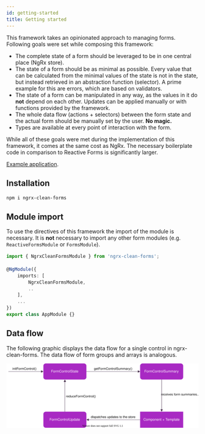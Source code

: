 ```yaml
---
id: getting-started
title: Getting started
---
```


This framework takes an opinionated approach to managing forms. Following goals were set while composing this framework:

-   The complete state of a form should be leveraged to be in one central place (NgRx store).
-   The state of a form should be as minimal as possible. Every value that can be calculated from the minimal values of the state is not in the state, but instead retrieved in an abstraction function (selector). A prime example for this are errors, which are based on validators.
-   The state of a form can be manipulated in any way, as the values in it do **not** depend on each other. Updates can be applied manually or with functions provided by the framework.
-   The whole data flow (actions + selectors) between the form state and the actual form should be manually set by the user. **No magic.**
-   Types are available at every point of interaction with the form.

While all of these goals were met during the implementation of this framework, it comes at the same cost as NgRx. The necessary boilerplate code in comparison to Reactive Forms is significantly larger.

[Example application](https://example.ngrx-clean-forms.surge.sh).

## Installation

```
npm i ngrx-clean-forms
```

## Module import

To use the directives of this framework the import of the module is necessary. It is **not** necessary to import any other form modules (e.g. `ReactiveFormsModule` or `FormsModule`).

```typescript
import { NgrxCleanFormsModule } from 'ngrx-clean-forms';

@NgModule({
    imports: [
        NgrxCleanFormsModule,
        ..
    ],
    ...
})
export class AppModule {}
```

## Data flow

The following graphic displays the data flow for a single control in ngrx-clean-forms. The data flow of form groups and arrays is analogous.

![data flow](assets/data-flow.svg)
